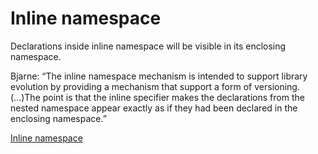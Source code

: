 # Inline namespace 
Declarations inside inline namespace will be visible in its enclosing namespace.

Bjarne: 
“The inline namespace mechanism is intended to support library evolution by providing a mechanism that support a form of versioning.(...)The point is that the inline specifier makes the declarations from the nested namespace appear exactly as if they had been declared in the enclosing namespace.”

[Inline namespace](https://www.stroustrup.com/C++11FAQ.html#inline-namespace)